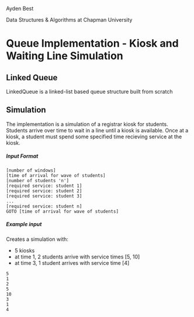 Ayden Best

Data Structures & Algorithms at Chapman University

# Queue Implementation - Kiosk and Waiting Line Simulation

## Linked Queue
LinkedQueue is a linked-list based queue structure built from scratch

## Simulation
The implementation is a simulation of a registrar kiosk for students. Students arrive over time to wait in a line until a kiosk is available. Once at a kiosk, a student must spend some specified time recieving service at the kiosk.

##### Input Format
```
[number of windows]
[time of arrival for wave of students]
[number of students 'n']
[required service: student 1]
[required service: student 2]
[required service: student 3]
...
[required service: student n]
GOTO [time of arrival for wave of students]
```

##### Example input
Creates a simulation with:
- 5 kiosks
- at time 1, 2 students arrive with service times [5, 10]
- at time 3, 1 student arrives with service time [4]
```
5
1
2
5
10
3
1
4
```
